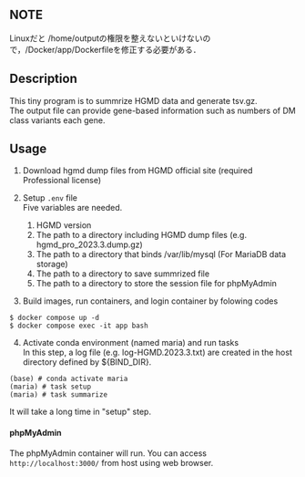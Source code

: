 ## NOTE
Linuxだと /home/outputの権限を整えないといけないので，/Docker/app/Dockerfileを修正する必要がある．

## Description
This tiny program is to summrize HGMD data and generate tsv.gz.  
The output file can provide gene-based information such as numbers of DM class variants each gene.

## Usage
1. Download hgmd dump files from HGMD official site (required Professional license)
2. Setup `.env` file  
   Five variables are needed.
   
   1. HGMD version
   2. The path to a directory including HGMD dump files (e.g. hgmd_pro_2023.3.dump.gz)
   3. The path to a directory that binds /var/lib/mysql (For MariaDB data storage)
   4. The path to a directory to save summrized file
   5. The path to a directory to store the session file for phpMyAdmin
   
3. Build images, run containers, and login container by folowing codes
```
$ docker compose up -d
$ docker compose exec -it app bash
```


4. Activate conda environment (named maria) and run tasks  
In this step, a log file (e.g. log-HGMD.2023.3.txt) are created in the host directory defined by ${BIND_DIR}.
```
(base) # conda activate maria
(maria) # task setup
(maria) # task summarize
```
It will take a long time in "setup" step.


#### phpMyAdmin
The phpMyAdmin container will run. You can access `http://localhost:3000/` from host using web browser.

